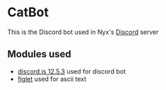 # CatBot
This is the Discord bot used in Nyx's [Discord](https://discord.gg/8XxJrFtQPS) server

## Modules used
* [discord.js 12.5.3](https://github.com/discordjs/discord.js) used for discord bot
* [figlet](https://github.com/patorjk/figlet.js) used for ascii text
